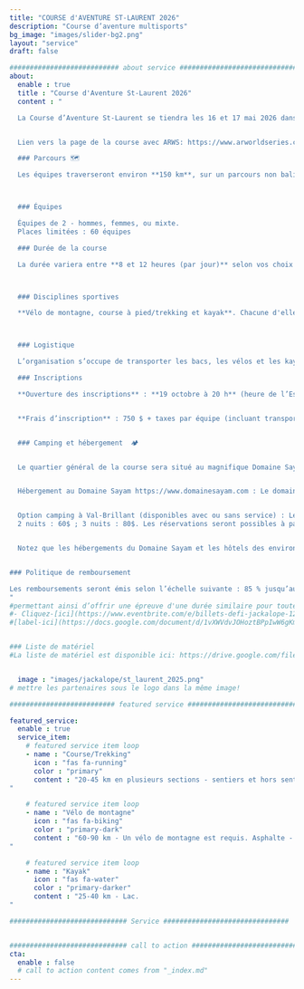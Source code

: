 ```yaml
---
title: "COURSE d'AVENTURE ST-LAURENT 2026"
description: "Course d’aventure multisports"
bg_image: "images/slider-bg2.png"
layout: "service"
draft: false

########################### about service #############################
about:
  enable : true
  title : "Course d'Aventure St-Laurent 2026"
  content : "

  La Course d’Aventure St-Laurent se tiendra les 16 et 17 mai 2026 dans les environs de Val-Brillant, dans la Matapédia (QC). Cette épreuve à étapes sur deux jours s’inscrit dans la série mondiale des courses d’aventure (ARWS) et vise à offrir aux participants une expérience sportive et humaine inoubliable, tout en mettant en valeur la beauté et les attraits de la région.  


  Lien vers la page de la course avec ARWS: https://www.arworldseries.com/races/st-lawrence-adventure-race-2026-canada

  ### Parcours 🗺️

  Les équipes traverseront environ **150 km**, sur un parcours non balisé, en s’orientant avec cartes et boussole. Le parcours est conçu pour mettre au défi les équipes expérimentées, tout en offrant aux nouvelles équipes l'occasion de vivre un format de course plus long. Ainsi, des points de contrôle seront optionnels afin que chaque équipe puisse choisir un niveau de difficulté correspondant à ses objectifs. Nous nous attendons à ce qu’une minorité des équipes récolte l’ensemble des points de contrôle. Le parcours est secret jusqu’à la journée avant la course.



  ### Équipes

  Équipes de 2 - hommes, femmes, ou mixte.
  Places limitées : 60 équipes

  ### Durée de la course

  La durée variera entre **8 et 12 heures (par jour)** selon vos choix de routes, vos choix de points de contrôle et votre vitesse. Il y aura des barrières horaires à différentes étapes du parcours.



  ### Disciplines sportives

  **Vélo de montagne, course à pied/trekking et kayak**. Chacune d'elle nécessite de la navigation à la carte et à la boussole. Les distances indiquées ci-bas sont susceptibles de varier légèrement du parcours final. Cette course est une épreuve d'endurance exigeante. Bien qu'elle n'est pas réservée aux athlètes, vous devez avoir une expérience dans toutes les disciplines touchées par la course.



  ### Logistique

  L’organisation s’occupe de transporter les bacs, les vélos et les kayaks si requis. Il n’y aura pas de ravitaillement sur le parcours, mais les équipes auront accès à des bacs lors de certaines transitions entre les épreuves. **Le kayak est fournit avec votre inscription** et le modèle sera le suivant: https://www.rtmkayaks.com/optimo-evo-confort/

  ### Inscriptions

  **Ouverture des inscriptions** : **19 octobre à 20 h** (heure de l’Est)


  **Frais d’inscription** : 750 $ + taxes par équipe (incluant transport des bacs, vélos et kayaks, location de kayak, prêt d’un dispositif de suivi satellitaire, cartes, ainsi que le repas d’après-course du dimanche). L'âge minimum pour participer est de 16 ans en faisant équipe avec une personne adulte. Cela nécessite l'approbation par la direction de course. Communiquez avec nous au préalable afin d'en discuter.


  ### Camping et hébergement  🏕️


  Le quartier général de la course sera situé au magnifique Domaine Sayam. C’est là que se tiendront l’enregistrement des équipes, la logistique de course et la remise des prix. Afin de simplifier vos déplacements et de profiter pleinement de l’événement, nous vous recommandons de séjourner à proximité du Domaine Sayam durant la fin de semaine de la course.  


  Hébergement au Domaine Sayam https://www.domainesayam.com : Le domaine offre plusieurs chalets et condos confortables. Les réservations ouvriront en même temps que les inscriptions à la course (le 19 octobre). Ne tardez pas, les places seront limitées!


  Option camping à Val-Brillant (disponibles avec ou sans service) : Le camping municipal de Val-Brillant, voisin du Domaine Sayam, propose un tarif spécial aux participants :
  2 nuits : 60$ ; 3 nuits : 80$. Les réservations seront possibles à partir de janvier sur leur site : https://campingvalbrillant.com/  


  Notez que les hébergements du Domaine Sayam et les hôtels des environs seront très en demande pendant cette fin de semaine dû à plusieurs événements. Réservez dès que possible pour éviter les mauvaises surprises!


### Politique de remboursement

Les remboursements seront émis selon l’échelle suivante : 85 % jusqu’au 1er février 2026, 50 % entre le 2 février et le 1er avril 2026, 25 % entre le 2 avril et le 1er mai 2026. Aucun remboursement après le 2 mai 2026. Jusqu’au 2 mai, les équipes ont la possibilité de transférer leur inscription après en avoir informé le comité organisateur. Aucun remboursement ne sera effectué dans l’éventualité où une section du parcours devrait être modifiée, raccourcie ou annulée en raison de conditions météorologiques défavorables ou de tout autre facteur externe échappant au contrôle de l’organisation.
"
#permettant ainsi d’offrir une épreuve d'une durée similaire pour toutes les équipes.
#- Cliquez-[ici](https://www.eventbrite.com/e/billets-defi-jackalope-12h-2022-245827264967)!
#[label-ici](https://docs.google.com/document/d/1vXWVdvJOHoztBPpIwW6gKmgLnIvYCMgz/edit?usp=sharing&ouid=101057629570461989254&rtpof=true&sd=true)


### Liste de matériel
#La liste de matériel est disponible ici: https://drive.google.com/file/d/1tyDCnDCLJE4H_vXlhGlhZtjD81_nc2u6/view?usp=sharing


  image : "images/jackalope/st_laurent_2025.png"
# mettre les partenaires sous le logo dans la même image!

########################## featured service ############################

featured_service:
  enable : true
  service_item:
    # featured service item loop
    - name : "Course/Trekking"
      icon : "fas fa-running"
      color : "primary"
      content : "20-45 km en plusieurs sections - sentiers et hors sentiers, rivages, traverse de cours d'eau et de marais.
"

    # featured service item loop
    - name : "Vélo de montagne"
      icon : "fas fa-biking"
      color : "primary-dark"
      content : "60-90 km - Un vélo de montagne est requis. Asphalte - Chemins de terre – Single track - Chemins forestiers – Sentiers de VTT.
"

    # featured service item loop
    - name : "Kayak"
      icon : "fas fa-water"
      color : "primary-darker"
      content : "25-40 km - Lac.
"

############################# Service ###############################


############################# call to action #################################
cta:
  enable : false
  # call to action content comes from "_index.md"
---
```

